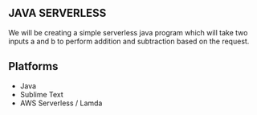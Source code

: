 ## JAVA SERVERLESS

We will be creating a simple serverless java program which will take
two inputs a and b to perform addition and subtraction based on the
request.

## Platforms
- Java
- Sublime Text
- AWS Serverless / Lamda
